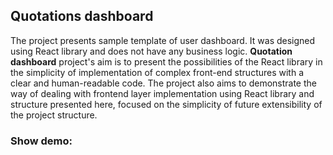## Quotations dashboard
The project presents sample template of user dashboard. It was designed using React library and does not have any business logic. **Quotation dashboard** project's aim is to present the possibilities of the React library in the simplicity of implementation of complex front-end structures with a clear and human-readable code. The project also aims to demonstrate the way of dealing with frontend layer implementation using React library and structure presented here, focused on the simplicity of future extensibility of the project structure.

### Show demo:
